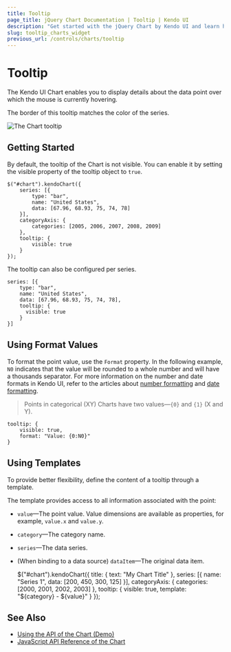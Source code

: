 ```yaml
---
title: Tooltip
page_title: jQuery Chart Documentation | Tooltip | Kendo UI
description: "Get started with the jQuery Chart by Kendo UI and learn how to configure its tooltip, make it visible, and set its properties depending on your preferences."
slug: tooltip_charts_widget
previous_url: /controls/charts/tooltip
---
```


# Tooltip

The Kendo UI Chart enables you to display details about the data point over which the mouse is currently hovering.

The border of this tooltip matches the color of the series.

![The Chart tooltip](../chart-tooltip.png)

## Getting Started

By default, the tooltip of the Chart is not visible. You can enable it by setting the visible property of the tooltip object to `true`.

    $("#chart").kendoChart({
        series: [{
            type: "bar",
            name: "United States",
            data: [67.96, 68.93, 75, 74, 78]
        }],
        categoryAxis: {
            categories: [2005, 2006, 2007, 2008, 2009]
        },
        tooltip: {
            visible: true
        }
    });

The tooltip can also be configured per series.

    series: [{
        type: "bar",
        name: "United States",
        data: [67.96, 68.93, 75, 74, 78],
        tooltip: {
          visible: true
        }
    }]

## Using Format Values

To format the point value, use the `Format` property. In the following example, `N0` indicates that the value will be rounded to a whole number and will have a thousands separator. For more information on the number and date formats in Kendo UI, refer to the articles about [number formatting](/framework/globalization/numberformatting) and [date formatting](/framework/globalization/dateformatting).

> Points in categorical (XY) Charts have two values&mdash;`{0}` and `{1}` (X and Y).

    tooltip: {
        visible: true,
        format: "Value: {0:N0}"
    }

## Using Templates

To provide better flexibility, define the content of a tooltip through a template.

The template provides access to all information associated with the point:

* `value`&mdash;The point value. Value dimensions are available as properties, for example, `value.x` and `value.y`.
* `category`&mdash;The category name.
* `series`&mdash;The data series.
* (When binding to a data source) `dataItem`&mdash;The original data item.

    $("#chart").kendoChart({
         title: {
             text: "My Chart Title"
         },
         series: [{
             name: "Series 1",
             data: [200, 450, 300, 125]
         }],
         categoryAxis: {
             categories: [2000, 2001, 2002, 2003]
         },
         tooltip: {
             visible: true,
             template: "${category} - ${value}"
         }
    });

## See Also

* [Using the API of the Chart (Demo)](https://demos.telerik.com/kendo-ui/chart-api/index)
* [JavaScript API Reference of the Chart](/api/javascript/dataviz/ui/chart)
